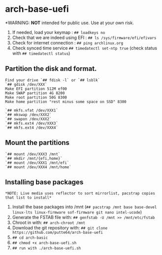 # arch-base-uefi
*WARNING: **NOT** intended for public use. Use at your own risk.
1. If needed, load your keymap : `## loadkeys no`
2. Check that we are indeed using EFI : `## ls /sys/firmware/efi/efivars`
3. Check for internet connection : `## ping archlinux.org`
4. Check synced time service `## timedatectl set-ntp true` (check status with `## timedatectl status`)
## Partition the disk and format.
    Find your drive `## fdisk -l` or `## lsblk`
    `## gdisk /dev/XXX`
    Make EFI partition 512M ef00
    Make SWAP partition 4G 8200
    Make root partition 50G 8300
    Make home partition "rest minus some space on SSD" 8300
    
    `## mkfs.vfat /dev/XXX1`
    `## mkswap /dev/XXX2`
    `## swapon /dev/XXX2`
    `## mkfs.ext4 /dev/XXX3`
    `## mkfs.ext4 /dev/XXX4`
    
## Mount the partitions
    `## mount /dev/XXX3 /mnt`
    `## mkdir /mnt/{efi,home}`
    `## mount /dev/XXX1 /mnt/efi`
    `## mount /dev/XXX4 /mnt/home`

## Installing base packages
    *NOTE: Live media uses reflector to sort mirrorlist, pacstrap copies that list to install*
1. Install the base packages into /mnt (`## pacstrap /mnt base base-devel linux-lts linux-firmware sof-firmware git nano intel-ucode`)
1. Generate the FSTAB file with: `## genfstab -U /mnt >> /mnt/etc/fstab`
1. Chroot in with: `## arch-chroot /mnt`
1. Download the git repository with: `## git clone https://github.com/putte64/arch-base-uefi`
1. `## cd arch-basic`
1. `## chmod +x arch-base-uefi.sh`
1. `## run with ./arch-base-uefi.sh`
